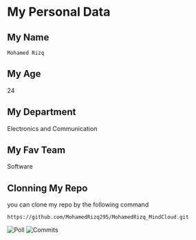 # My Personal Data

## My Name
` Mohamed Rizq `

## My Age
24

## My Department
Electronics and Communication

## My Fav Team
Software

## Clonning My Repo
you can clone my repo by the following command
```
https://github.com/MohamedRizq295/MohamedRizq_MindCloud.git
```

![Poll](https://user-images.githubusercontent.com/116389253/197339725-9dd4278f-6e2b-4930-9748-a80218f0a3a6.png)
![Commits](https://user-images.githubusercontent.com/116389253/197339728-0b5ed456-3f05-49c4-953b-9b673670362e.png)
